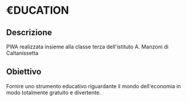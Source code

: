 # €DUCATION

## Descrizione
PWA realizzata insieme alla classe terza dell'istituto A. Manzoni di Caltanissetta

## Obiettivo
Fornire uno strumento educativo riguardante il mondo dell'economia in modo totalmente gratuito e divertente.
